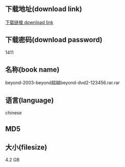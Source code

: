 ## 下载地址(download link)
[下载链接 download link](https://voluble-croquembouche-d321dc.netlify.app/?s=beyond-2003-beyond%E8%B6%85%E8%B6%8Abeyond-dvd2-123456.rar)

## 下载密码(download password)
1411

## 名称(book name)
beyond-2003-beyond超越beyond-dvd2-123456.rar.rar

## 语言(language)
chinese

## MD5


## 大小(filesize)
4.2 GB
